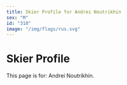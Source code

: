 ```yaml
---
title: Skier Profile for Andrei Noutrikhin
sex: "M"
id: "318"
image: "/img/flags/rus.svg" 
---
```


# Skier Profile

This page is for: Andrei Noutrikhin.
    